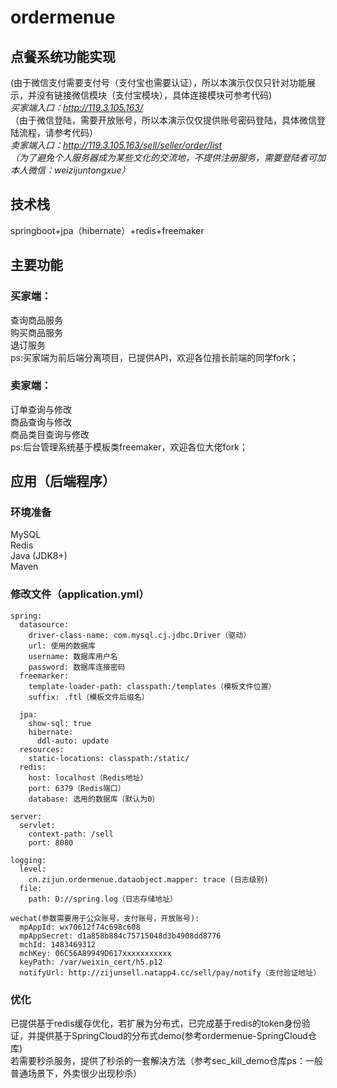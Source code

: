 # ordermenue
## 点餐系统功能实现  
(由于微信支付需要支付号（支付宝也需要认证），所以本演示仅仅只针对功能展示，并没有链接微信模块（支付宝模块），具体连接模块可参考代码)  
*买家端入口：http://119.3.105.163/*  
（由于微信登陆，需要开放账号，所以本演示仅仅提供账号密码登陆，具体微信登陆流程，请参考代码）  
*卖家端入口：http://119.3.105.163/sell/seller/order/list  
（为了避免个人服务器成为某些文化的交流地，不提供注册服务，需要登陆者可加本人微信：weizijuntongxue）*  

## 技术栈
springboot+jpa（hibernate）+redis+freemaker   

## 主要功能
### 买家端：
查询商品服务  
购买商品服务  
退订服务  
ps:买家端为前后端分离项目，已提供API，欢迎各位擅长前端的同学fork；  

### 卖家端：
订单查询与修改  
商品查询与修改  
商品类目查询与修改  
ps:后台管理系统基于模板类freemaker，欢迎各位大佬fork；  

## 应用（后端程序）
### 环境准备
MySQL  
Redis  
Java (JDK8+)  
Maven  

### 修改文件（application.yml）
```  
spring:  
  datasource:  
    driver-class-name: com.mysql.cj.jdbc.Driver（驱动）  
    url: 使用的数据库  
    username: 数据库用户名  
    password: 数据库连接密码  
  freemarker:  
    template-loader-path: classpath:/templates（模板文件位置）  
    suffix: .ftl（模板文件后缀名）  

  jpa:  
    show-sql: true  
    hibernate:  
      ddl-auto: update  
  resources:  
    static-locations: classpath:/static/  
  redis:  
    host: localhost（Redis地址）  
    port: 6379（Redis端口）  
    database: 选用的数据库（默认为0）  

server:  
  servlet:  
    context-path: /sell  
    port: 8080  

logging:  
  level:  
    cn.zijun.ordermenue.dataobject.mapper: trace (日志级别)  
  file:  
    path: D://spring.log（日志存储地址）  

wechat(参数需要用于公众账号，支付账号，开放账号):  
  mpAppId: wx70612f74c698c608  
  mpAppSecret: d1a858b884c75715048d3b4908dd8776  
  mchId: 1483469312  
  mchKey: 06C56A89949D617xxxxxxxxxxx  
  keyPath: /var/weixin_cert/h5.p12  
  notifyUrl: http://zijunsell.natapp4.cc/sell/pay/notify（支付验证地址）
```

### 优化
已提供基于redis缓存优化，若扩展为分布式，已完成基于redis的token身份验证，并提供基于SpringCloud的分布式demo(参考ordermenue-SpringCloud仓库)  
若需要秒杀服务，提供了秒杀的一套解决方法（参考sec_kill_demo仓库ps：一般普通场景下，外卖很少出现秒杀）  
